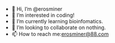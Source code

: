 - 👋 Hi, I’m @erosminer
- 👀 I’m interested in coding!
- 🌱 I’m currently learning bioinfomatics.
- 💞️ I’m looking to collaborate on nothing.
- 📫 How to reach me:erosminer@88.com
